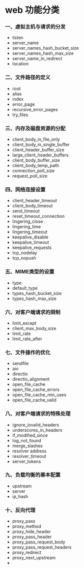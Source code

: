 #  web 功能分类


### 一、虚拟主机与请求的分发 ###
- listen
- server_name
- server_names_hash_bucket_size
- server_names_hash_max_size
- server_name_in_redirect
- location

### 二、文件路径的定义 ###
- root
- alias
- index
- error_page
- recursive_error_pages
- try_files

### 三、内存及磁盘资源的分配 ###
- client_body_in_file_only
- client_body_in_single_buffer
- client_header_buffer_size
- large_client_header_buffers
- client_body_buffer_size
- client_body_temp_path
- connection_poll_size
- request_poll_size

### 四、网络连接设置 ###
- client_header_timeout
- client_body_timeout
- send_timeout
- reset_timeout_connection
- lingering_close
- lingering_time
- lingering_timeout
- keepalive_disable
- keepalive_timeout
- keepalive_requests
- tcp_nodelay
- tcp_nopush

### 五、MIME类型的设置 ###
- type
- default_type
- types_hash_bucket_size
- types_hash_max_size

### 六、对客户端请求的限制  ###
- limit_except
- client_max_body_size
- limit_rate
- limit_rate_after

### 七、文件操作的优化 ###
- sendfile
- aio
- directio
- directio_alignment
- open_file_cache
- open_file_cache_errors
- open_file_cache_min_uses
- open_file_cache_valid

### 八、对客户端请求的特殊处理 ###
- ignore_invalid_headers
- underscores_in_headers
- if_modified_since
- log_not_found
- merge_slashes
- resolver address
- resolver_timeout
- server_tokens

### 九、负载均衡的基本配置 ###
- upstream
- server 
- ip_hash

### 十、反向代理 ###
- proxy_pass
- proxy_method
- proxy_hide_header
- proxy_pass_header
- proxy_pass_request_body
- proxy_pass_request_headers
- proxy_redirect
- proxy_next_upstream
- 